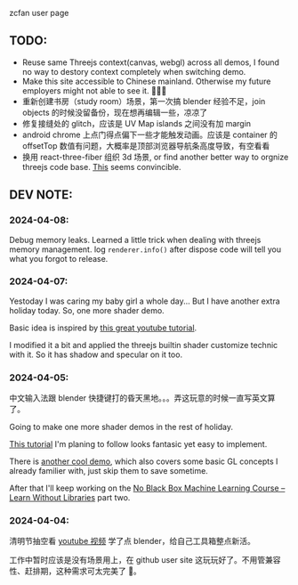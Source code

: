 zcfan user page

## TODO:

- Reuse same Threejs context(canvas, webgl) across all demos, I found no way to destory context completely when switching demo.
- Make this site accessible to Chinese mainland. Otherwise my future employers might not able to see it. 🐶🐶🐶
- 重新创建书房（study room）场景，第一次搞 blender 经验不足，join objects 的时候没留备份，现在想再编辑一些，凉凉了
- 修复接缝处的 glitch，应该是 UV Map islands 之间没有加 margin
- android chrome 上点门得点偏下一些才能触发动画。应该是 container 的 offsetTop 数值有问题，大概率是顶部浏览器导航条高度导致，有空看看
- 换用 react-three-fiber 组织 3d 场景, or find another better way to orgnize threejs code base. [This](https://pierfrancesco-soffritti.medium.com/how-to-organize-the-structure-of-a-three-js-project-77649f58fa3f) seems convincible.

## DEV NOTE:

### 2024-04-08:

Debug memory leaks. Learned a little trick when dealing with threejs memory management. log `renderer.info()` after dispose code will tell you what you forgot to release.

### 2024-04-07:

Yestoday I was caring my baby girl a whole day... But I have another extra holiday today. So, one more shader demo.

Basic idea is inspired by [this great youtube tutorial](https://www.youtube.com/watch?v=ixEPBzrhgTg&list=PLTEbuqk52pICikiHfD-a52dxEav5UqMLy).

I modified it a bit and applied the threejs builtin shader customize technic with it. So it has shadow and specular on it too.

### 2024-04-05:

中文输入法跟 blender 快捷键打的昏天黑地。。。弄这玩意的时候一直写英文算了。

Going to make one more shader demos in the rest of holiday.

[This tutorial](https://www.youtube.com/watch?v=ixEPBzrhgTg&list=PLTEbuqk52pICikiHfD-a52dxEav5UqMLy) I'm planing to follow looks fantasic yet easy to implement.

There is [another cool demo](https://www.youtube.com/watch?v=oKbCaj1J6EI), which also covers some basic GL concepts I already familier with, just skip them to save sometime.

After that I'll keep working on the [No Black Box Machine Learning Course – Learn Without Libraries](https://www.youtube.com/watch?v=vDDjtwQDw2k) part two.

### 2024-04-04:

清明节抽空看 [youtube 视频](https://www.youtube.com/watch?v=xkt4HEEgoSE) 学了点 blender，给自己工具箱整点新活。

工作中暂时应该是没有场景用上，在 github user site 这玩玩好了。不用管兼容性、赶排期，这种需求可太完美了 🐶。
